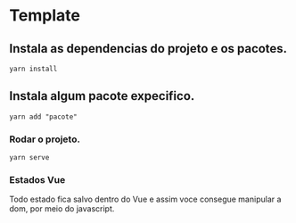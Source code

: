 # Template

## Instala as dependencias do projeto e os pacotes. 
```
yarn install
```

## Instala algum pacote expecifico. 
```
yarn add "pacote"
```

### Rodar o projeto. 
```
yarn serve
```

### Estados Vue 
Todo estado fica salvo dentro do Vue e assim voce consegue manipular a dom, por meio do javascript. 
